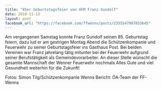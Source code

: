 ```yaml
---
title: "85er Geburtstagsfeier von HFM Franz Gundolf"
date: 2018-11-13
layout: post
facebook_url: "https://facebook.com/ffwenns/posts/2355547997853645"
---
```


Am vergangenen Samstag konnte Franz Gundolf seinen 85. Geburtstag feiern, dazu lud er am gestrigen Montag Abend die Schützenkompanie und Feuerwehr zu seiner Geburtstagsfeier ins Gasthaus Post.
Bei beiden Vereinen war Franz jahrelang tätig mitunter bei der Feuerwehr aufgrund seiner Berufstätigkeit als Gemeindevorarbeiter.
An dieser Stelle wünscht die gesamte Mannschaft der Wenner Feuerwehr nochmals Alles Gute und viel Gesundheit weiterhin für die Zukunft! 

Fotos: Simon Tilg/Schützenkompanie Wenns
Bericht: ÖA-Team der FF-Wenns